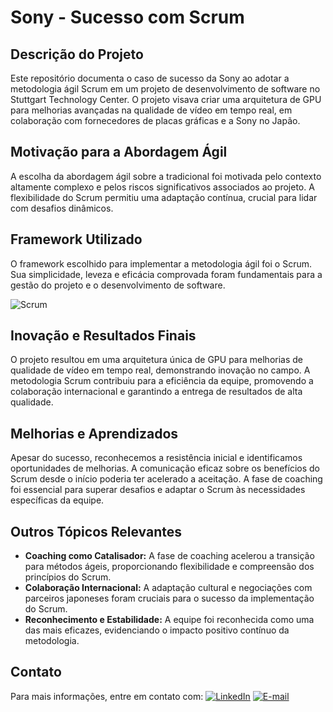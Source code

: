 # Sony - Sucesso com Scrum

## Descrição do Projeto

Este repositório documenta o caso de sucesso da Sony ao adotar a metodologia ágil Scrum em um projeto de desenvolvimento de software no Stuttgart Technology Center. O projeto visava criar uma arquitetura de GPU para melhorias avançadas na qualidade de vídeo em tempo real, em colaboração com fornecedores de placas gráficas e a Sony no Japão.

## Motivação para a Abordagem Ágil

A escolha da abordagem ágil sobre a tradicional foi motivada pelo contexto altamente complexo e pelos riscos significativos associados ao projeto. A flexibilidade do Scrum permitiu uma adaptação contínua, crucial para lidar com desafios dinâmicos.

## Framework Utilizado

O framework escolhido para implementar a metodologia ágil foi o Scrum. Sua simplicidade, leveza e eficácia comprovada foram fundamentais para a gestão do projeto e o desenvolvimento de software.

![Scrum](https://img.shields.io/badge/Scrum-%2341B883.svg?style=for-the-badge&logo=scrum-alliance&logoColor=white)

## Inovação e Resultados Finais

O projeto resultou em uma arquitetura única de GPU para melhorias de qualidade de vídeo em tempo real, demonstrando inovação no campo. A metodologia Scrum contribuiu para a eficiência da equipe, promovendo a colaboração internacional e garantindo a entrega de resultados de alta qualidade.

## Melhorias e Aprendizados

Apesar do sucesso, reconhecemos a resistência inicial e identificamos oportunidades de melhorias. A comunicação eficaz sobre os benefícios do Scrum desde o início poderia ter acelerado a aceitação. A fase de coaching foi essencial para superar desafios e adaptar o Scrum às necessidades específicas da equipe.

## Outros Tópicos Relevantes

- **Coaching como Catalisador:** A fase de coaching acelerou a transição para métodos ágeis, proporcionando flexibilidade e compreensão dos princípios do Scrum.
- **Colaboração Internacional:** A adaptação cultural e negociações com parceiros japoneses foram cruciais para o sucesso da implementação do Scrum.
- **Reconhecimento e Estabilidade:** A equipe foi reconhecida como uma das mais eficazes, evidenciando o impacto positivo contínuo da metodologia.

## Contato

Para mais informações, entre em contato com:
[![LinkedIn](https://img.shields.io/badge/LinkedIn-blue?style=for-the-badge&logo=linkedin&logoColor=white)](https://www.linkedin.com/in/arthurcovelo/)
[![E-mail](https://img.shields.io/badge/E-mail-D14836?style=for-the-badge&logo=gmail&logoColor=white)](mailto:arthurcovelo@gmail.com)
